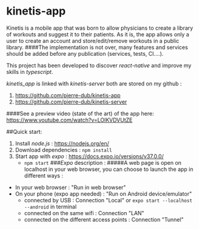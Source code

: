 # kinetis-app

Kinetis is a mobile app that was born to allow physicians to create a library of workouts and suggest it to their patients.
As it is, the app allows only a user to create an account and store/edit/remove workouts in a public library.
####The implementation is not over, many features and services should be added before any publication (services, tests, CI....).
 
This project has been developed to discover *react-native* and improve my skills in *typescript*. 
 
*kinetis_app* is linked with *kinetis-server* both are stored on my github : 
1. https://github.com/pierre-dub/kinetis-app
2. https://github.com/pierre-dub/kinetis-server

####See a preview video (state of the art) of the app here: https://www.youtube.com/watch?v=LOlKVDVUtZE
 
##Quick start:
1. Install *node.js* : https://nodejs.org/en/
2. Download dependencies : `npm install` 
3. Start app with *expo* : https://docs.expo.io/versions/v37.0.0/
    * `npm start`
###*Expo* description :
#####A web page is open on localhost in your web browser, you can choose to launch the app in different ways :
* In your web browser : "Run in web browser"
* On your phone (expo app needed) : "Run on Android device/emulator"
  * connected by USB : Connection "Local" or `expo start --localhost --android` in terminal
  * connected on the same wifi : Connection "LAN"
  * connected on the different access points : Connection "Tunnel"